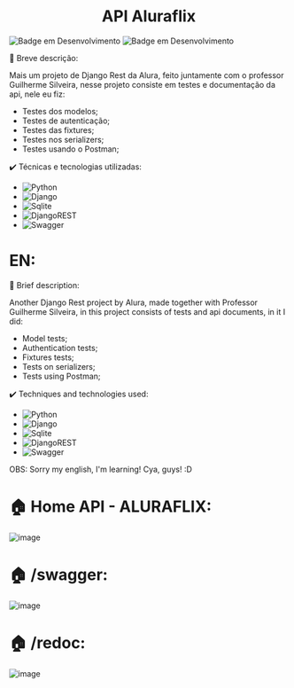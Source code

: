 <h1 align="center"> API Aluraflix </h1>

![Badge em Desenvolvimento](http://img.shields.io/static/v1?label=STATUS&message=%20FINALIZADO&color=red&style=for-the-badge)
![Badge em Desenvolvimento](http://img.shields.io/static/v1?label=STATUS&message=%20FINISHED&color=red&style=for-the-badge)

🔨 Breve descrição:

Mais um projeto de Django Rest da Alura, feito juntamente com o professor Guilherme Silveira, nesse projeto consiste em testes e documentação da api, nele eu fiz:
  - Testes dos modelos;
  - Testes de autenticação;
  - Testes das fixtures;
  - Testes nos serializers;
  - Testes usando o Postman;

✔️ Técnicas e tecnologias utilizadas:
- ![Python](https://img.shields.io/badge/Python-3776AB?style=for-the-badge&logo=python&logoColor=white)
- ![Django](https://img.shields.io/badge/Django-092E20?style=for-the-badge&logo=django&logoColor=white)
- ![Sqlite](https://img.shields.io/badge/SQLite-07405E?style=for-the-badge&logo=sqlite&logoColor=white)
- ![DjangoREST](https://img.shields.io/badge/DJANGO-REST-ff1709?style=for-the-badge&logo=django&logoColor=white&color=ff1709&labelColor=gray)
- ![Swagger](https://img.shields.io/badge/-Swagger-%23Clojure?style=for-the-badge&logo=swagger&logoColor=white)

# EN:

🔨 Brief description:

Another Django Rest project by Alura, made together with Professor Guilherme Silveira, in this project consists of tests and api documents, in it I did:
  - Model tests;
  - Authentication tests;
  - Fixtures tests;
  - Tests on serializers;
  - Tests using Postman;

✔️ Techniques and technologies used:
- ![Python](https://img.shields.io/badge/Python-3776AB?style=for-the-badge&logo=python&logoColor=white)
- ![Django](https://img.shields.io/badge/Django-092E20?style=for-the-badge&logo=django&logoColor=white)
- ![Sqlite](https://img.shields.io/badge/SQLite-07405E?style=for-the-badge&logo=sqlite&logoColor=white)
- ![DjangoREST](https://img.shields.io/badge/DJANGO-REST-ff1709?style=for-the-badge&logo=django&logoColor=white&color=ff1709&labelColor=gray)
- ![Swagger](https://img.shields.io/badge/-Swagger-%23Clojure?style=for-the-badge&logo=swagger&logoColor=white)

OBS: Sorry my english, I'm learning! Cya, guys! :D

# :house: Home API - ALURAFLIX:

![image](https://github.com/Joohnrios/API-Aluraflix-Django-DRF-Swagger/assets/71901224/c105630c-d59a-40b6-ac56-067ba703afb8)

# :house: /swagger:

![image](https://github.com/Joohnrios/API-Aluraflix-Django-DRF-Swagger/assets/71901224/59238c7d-5da8-4c6f-81a6-45d443ff6256)

# :house: /redoc:

![image](https://github.com/Joohnrios/API-Aluraflix-Django-DRF-Swagger/assets/71901224/b58810b7-5c83-428b-8262-dbcb9e7121c0)


